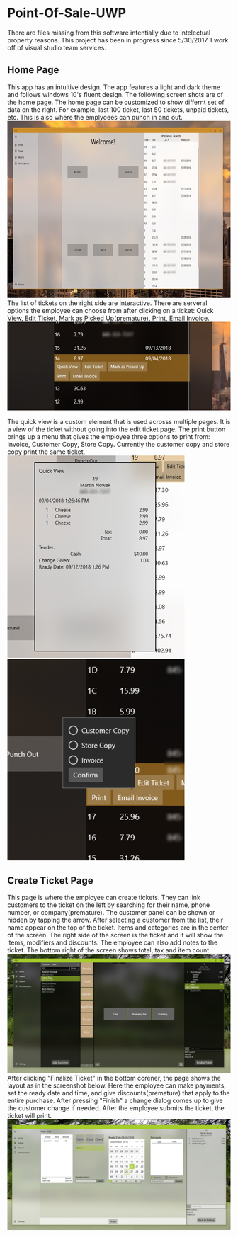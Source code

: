 # Point-Of-Sale-UWP
There are files missing from this software intentially due to intelectual property reasons. This project has been in progress since 5/30/2017. I work off of visual studio team services.

<h2>Home Page</h2>
This app has an intuitive design.  The app features a light and dark theme and follows windows 10's fluent design. The following screen shots are of the home page. 
The home page can be customized to show differnt set of data on the right. For example, last 100 ticket, last 50 tickets, unpaid tickets, etc.
This is also where the emplyoees can punch in and out.
<img src="POS/Assets/GitReadMe/homeLight.png" height="400px" />
The list of tickets on the right side are interactive. There are serveral options the employee can choose from after clicking on a ticket: Quick View, Edit Ticket, Mark as Picked Up(premature), Print, Email Invoice. 
<img src="POS/Assets/GitReadMe/ticketExpanded.PNG" height="200px"  />

The quick view is a custom element that is used acrosss multiple pages. It is a view of the ticket without going into the edit ticket page. The print button brings up a menu that gives the employee three options to print from: Invoice, Customer Copy, Store Copy. Currently the customer copy and store copy print the same ticket.
<br/>
<img src="POS/Assets/GitReadMe/homeQuickView.png" width="400px"  />
<img src="POS/Assets/GitReadMe/printMenu.png" width="400px"  />
<h2>Create Ticket Page</h2>
This page is where the employee can create tickets. They can link customers to the ticket on the left by searching for their name, phone number, or company(premature). The customer panel can be shown or hidden by tapping the arrow. After selecting a customer from the list, their name appear on the top of the ticket. Items and categories are in the center of the screen. The right side of the screen is the ticket and it will show the items, modifiers and discounts. The employee can also add notes to the ticket. The bottom right of the screen shows total, tax and item count.
<img src="POS/Assets/GitReadMe/createTicketPage.png"   />
After clicking "Finalize Ticket" in the bottom corener, the page shows the layout as in the screenshot below. Here the employee can make payments, set the ready date and time, and give discounts(premature) that apply to the entire purchase. After pressing "Finish" a change dialog comes up to give the customer change if needed. After the employee submits the ticket, the ticket will print.
<img src="POS/Assets/GitReadMe/finalizeTicket.PNG"   />




